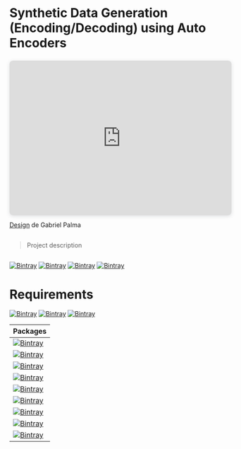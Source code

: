 # Synthetic Data Generation (Encoding/Decoding) using Auto Encoders

<div style="position: relative; width: 100%; height: 0; padding-top: 60.0000%;
 padding-bottom: 48px; box-shadow: 0 2px 8px 0 rgba(63,69,81,0.16); margin-top: 1.6em; margin-bottom: 0.9em; overflow: hidden;
 border-radius: 8px; will-change: transform;">
  <iframe loading="lazy" style="position: absolute; width: 100%; height: 100%; top: 0; left: 0; border: none; padding: 0;margin: 0;"
    src="https:&#x2F;&#x2F;www.canva.com&#x2F;design&#x2F;DAFC7t6UC0M&#x2F;view?embed" allowfullscreen="allowfullscreen" allow="fullscreen">
  </iframe>
</div>
<a href="https:&#x2F;&#x2F;www.canva.com&#x2F;design&#x2F;DAFC7t6UC0M&#x2F;view?utm_content=DAFC7t6UC0M&amp;utm_campaign=designshare&amp;utm_medium=embeds&amp;utm_source=link" target="_blank" rel="noopener">Design</a> de Gabriel Palma

##

> Project description

##

[![Bintray](https://img.shields.io/badge/Keyword-alert%20zone%20procedure-green)](https://bintray.com/blocke/releases/scalajack) [![Bintray](https://img.shields.io/badge/Keyword-machine%20learning-green)](https://bintray.com/blocke/releases/scalajack) [![Bintray](https://img.shields.io/badge/Keyword-population%20dynamics-green)](https://bintray.com/blocke/releases/scalajack) [![Bintray](https://img.shields.io/badge/Keyword-time%20series-green)](https://bintray.com/blocke/releases/scalajack)

# Requirements
[![Bintray](https://img.shields.io/badge/python-v3.7.4-brightgreen)](https://bintray.com/blocke/releases/scalajack) [![Bintray](https://img.shields.io/badge/R-v4.1.1-brightgreen)](https://bintray.com/blocke/releases/scalajack) [![Bintray](https://img.shields.io/badge/jupyter--notebook-v6.0.3-brightgreen)](https://bintray.com/blocke/releases/scalajack)

| Packages |
| --- | 
|[![Bintray](https://img.shields.io/badge/Cython-v0.29.15-brightgreen)](https://bintray.com/blocke/releases/scalajack)|
|[![Bintray](https://img.shields.io/badge/matplotlib-v3.1.3-brightgreen)](https://bintray.com/blocke/releases/scalajack)|
|[![Bintray](https://img.shields.io/badge/notebook-v6.0.3-brightgreen)](https://bintray.com/blocke/releases/scalajack)|
|[![Bintray](https://img.shields.io/badge/numpy-v1.18.1-brightgreen)](https://bintray.com/blocke/releases/scalajack)|
|[![Bintray](https://img.shields.io/badge/pandas-v1.0.3-brightgreen)](https://bintray.com/blocke/releases/scalajack)|
|[![Bintray](https://img.shields.io/badge/plotly-4.14.3-brightgreen)](https://bintray.com/blocke/releases/scalajack)|
|[![Bintray](https://img.shields.io/badge/scikit--learn-0.22.1-brightgreen)](https://bintray.com/blocke/releases/scalajack)|
|[![Bintray](https://img.shields.io/badge/scipy-1.4.1-brightgreen)](https://bintray.com/blocke/releases/scalajack)|
|[![Bintray](https://img.shields.io/badge/seaborn-0.10.0-brightgreen)](https://bintray.com/blocke/releases/scalajack)|